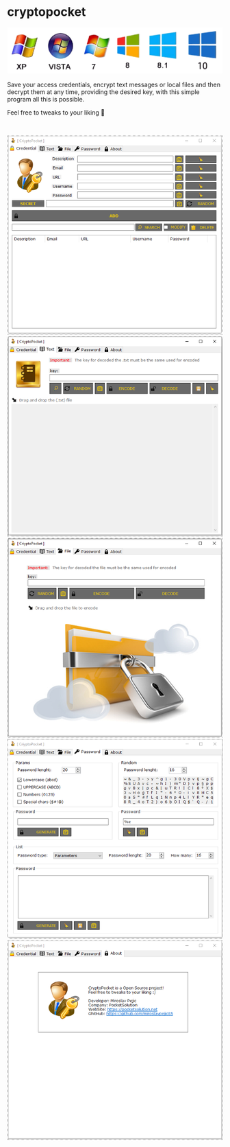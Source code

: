 # cryptopocket

![img0](./img/WindowsOs.png)

Save your access credentials, encrypt text messages or local files and then decrypt them at any time, providing the desired key, with this simple program all this is possible.

Feel free to tweaks to your liking :slightly_smiling_face:

<br>

![img0](./img/CryptoPocket0.PNG)
![img1](./img/CryptoPocket1.PNG)
![img2](./img/CryptoPocket2.PNG)
![img3](./img/CryptoPocket3.PNG)
![img4](./img/CryptoPocket4.PNG)
